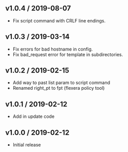 v1.0.4 / 2019-08-07
-------------------
* Fix script command with CRLF line endings.

v1.0.3 / 2019-03-14
-------------------
* Fix errors for bad hostname in config.
* Fix bad_request error for template in subdirectories.

v1.0.2 / 2019-02-15
-------------------
* Add way to past list param to script command
* Renamed right_pt to fpt (flexera policy tool)

v1.0.1 / 2019-02-12
-------------------
* Add in update code

v1.0.0 / 2019-02-12
-------------------
* Initial release
